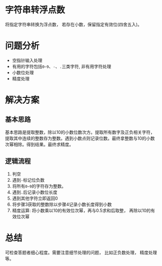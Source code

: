 # 字符串转浮点数
将指定字符串转换为浮点数， 若存在小数，保留指定有效位(四舍五入)。

# 问题分析
- 空指针输入处理
- 有用的字符包括`0~9`、`-`、`.`三类字符, 非有用字符处理
- 小数位处理
- 精度处理

# 解决方案

## 基本思路
基本思路是提取整数，除以10的小数位数次方。提取所有数字及正负相关字符， 提取其中连续的整数存为整数。遇到小数点则记录位数。最终拿整数与10的小数次幂相除。得到结果。最终求精度。

## 逻辑流程
1. 判空
2. 遇到`-`标记位负数
3. 将所有`0~9`的字符存为整数。
4. 遇到`.`后记录小数位长度
5. 遇到其他字符立即返回0
6. 将步骤3获取的整数除以步骤4记录小数长度得到小数
7. 精度运算: 将小数乘以10的有效位次幂，再与0.5求和后取整， 再除以10的有效位次幂


# 总结

可检查答题者细心程度。需要注意细节处理的问题， 比如正负数处理， 精度处理等。
